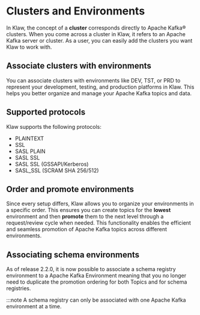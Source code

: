 # Clusters and Environments

In Klaw, the concept of a **cluster** corresponds directly to Apache
Kafka® clusters. When you come across a cluster in Klaw, it refers to an
Apache Kafka server or cluster. As a user, you can easily add the
clusters you want Klaw to work with.

## Associate clusters with environments

You can associate clusters with environments like DEV, TST, or PRD to
represent your development, testing, and production platforms in Klaw.
This helps you better organize and manage your Apache Kafka topics and data.

## Supported protocols

Klaw supports the following protocols:

- PLAINTEXT
- SSL
- SASL PLAIN
- SASL SSL
- SASL SSL (GSSAPI/Kerberos)
- SASL_SSL (SCRAM SHA 256/512)

## Order and promote environments

Since every setup differs, Klaw allows you to organize your environments
in a specific order. This ensures you can create topics for the
**lowest** environment and then **promote** them to the next level
through a request/review cycle when needed. This functionality enables
the efficient and seamless promotion of Apache Kafka topics across different
environments.

## Associating schema environments

As of release 2.2.0, it is now possible to associate a schema registry
environment to a Apache Kafka Environment meaning that you no longer need to
duplicate the promotion ordering for both Topics and for schema
registries.

:::note
A schema registry can only be associated with one Apache Kafka environment at a time.
